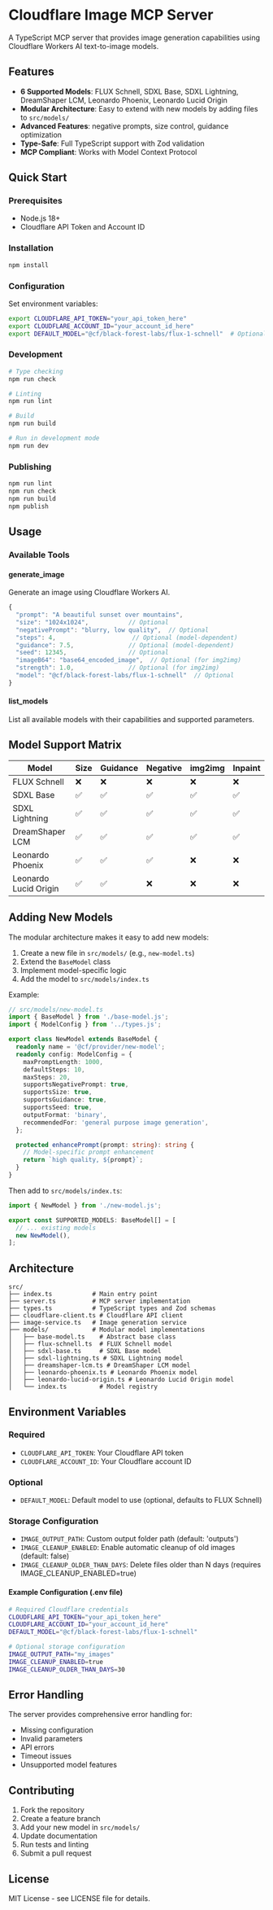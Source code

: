 # Cloudflare Image MCP Server

A TypeScript MCP server that provides image generation capabilities using Cloudflare Workers AI text-to-image models.

## Features

- **6 Supported Models**: FLUX Schnell, SDXL Base, SDXL Lightning, DreamShaper LCM, Leonardo Phoenix, Leonardo Lucid Origin
- **Modular Architecture**: Easy to extend with new models by adding files to `src/models/`
- **Advanced Features**: negative prompts, size control, guidance optimization
- **Type-Safe**: Full TypeScript support with Zod validation
- **MCP Compliant**: Works with Model Context Protocol

## Quick Start

### Prerequisites

- Node.js 18+
- Cloudflare API Token and Account ID

### Installation

```bash
npm install
```

### Configuration

Set environment variables:

```bash
export CLOUDFLARE_API_TOKEN="your_api_token_here"
export CLOUDFLARE_ACCOUNT_ID="your_account_id_here"
export DEFAULT_MODEL="@cf/black-forest-labs/flux-1-schnell"  # Optional
```

### Development

```bash
# Type checking
npm run check

# Linting
npm run lint

# Build
npm run build

# Run in development mode
npm run dev
```

### Publishing

```bash
npm run lint
npm run check
npm run build
npm publish
```

## Usage

### Available Tools

#### generate_image

Generate an image using Cloudflare Workers AI.

```typescript
{
  "prompt": "A beautiful sunset over mountains",
  "size": "1024x1024",           // Optional
  "negativePrompt": "blurry, low quality",  // Optional
  "steps": 4,                     // Optional (model-dependent)
  "guidance": 7.5,               // Optional (model-dependent)
  "seed": 12345,                 // Optional
  "imageB64": "base64_encoded_image",  // Optional (for img2img)
  "strength": 1.0,               // Optional (for img2img)
  "model": "@cf/black-forest-labs/flux-1-schnell"  // Optional
}
```

#### list_models

List all available models with their capabilities and supported parameters.

## Model Support Matrix

| Model | Size | Guidance | Negative | img2img | Inpaint |
|-------|------|----------|----------|---------|--------|
| FLUX Schnell | ❌ | ❌ | ❌ | ❌ | ❌ |
| SDXL Base | ✅ | ✅ | ✅ | ✅ | ✅ |
| SDXL Lightning | ✅ | ✅ | ✅ | ✅ | ✅ |
| DreamShaper LCM | ✅ | ✅ | ✅ | ✅ | ✅ |
| Leonardo Phoenix | ✅ | ✅ | ✅ | ❌ | ❌ |
| Leonardo Lucid Origin | ✅ | ✅ | ❌ | ❌ | ❌ |

## Adding New Models

The modular architecture makes it easy to add new models:

1. Create a new file in `src/models/` (e.g., `new-model.ts`)
2. Extend the `BaseModel` class
3. Implement model-specific logic
4. Add the model to `src/models/index.ts`

Example:

```typescript
// src/models/new-model.ts
import { BaseModel } from './base-model.js';
import { ModelConfig } from '../types.js';

export class NewModel extends BaseModel {
  readonly name = '@cf/provider/new-model';
  readonly config: ModelConfig = {
    maxPromptLength: 1000,
    defaultSteps: 10,
    maxSteps: 20,
    supportsNegativePrompt: true,
    supportsSize: true,
    supportsGuidance: true,
    supportsSeed: true,
    outputFormat: 'binary',
    recommendedFor: 'general purpose image generation',
  };

  protected enhancePrompt(prompt: string): string {
    // Model-specific prompt enhancement
    return `high quality, ${prompt}`;
  }
}
```

Then add to `src/models/index.ts`:

```typescript
import { NewModel } from './new-model.js';

export const SUPPORTED_MODELS: BaseModel[] = [
  // ... existing models
  new NewModel(),
];
```

## Architecture

```
src/
├── index.ts           # Main entry point
├── server.ts          # MCP server implementation
├── types.ts           # TypeScript types and Zod schemas
├── cloudflare-client.ts # Cloudflare API client
├── image-service.ts   # Image generation service
├── models/            # Modular model implementations
│   ├── base-model.ts    # Abstract base class
│   ├── flux-schnell.ts  # FLUX Schnell model
│   ├── sdxl-base.ts     # SDXL Base model
│   ├── sdxl-lightning.ts # SDXL Lightning model
│   ├── dreamshaper-lcm.ts # DreamShaper LCM model
│   ├── leonardo-phoenix.ts # Leonardo Phoenix model
│   ├── leonardo-lucid-origin.ts # Leonardo Lucid Origin model
│   └── index.ts         # Model registry
```

## Environment Variables

### Required
- `CLOUDFLARE_API_TOKEN`: Your Cloudflare API token
- `CLOUDFLARE_ACCOUNT_ID`: Your Cloudflare account ID

### Optional
- `DEFAULT_MODEL`: Default model to use (optional, defaults to FLUX Schnell)

### Storage Configuration
- `IMAGE_OUTPUT_PATH`: Custom output folder path (default: 'outputs')
- `IMAGE_CLEANUP_ENABLED`: Enable automatic cleanup of old images (default: false)
- `IMAGE_CLEANUP_OLDER_THAN_DAYS`: Delete files older than N days (requires IMAGE_CLEANUP_ENABLED=true)

#### Example Configuration (.env file)
```bash
# Required Cloudflare credentials
CLOUDFLARE_API_TOKEN="your_api_token_here"
CLOUDFLARE_ACCOUNT_ID="your_account_id_here"
DEFAULT_MODEL="@cf/black-forest-labs/flux-1-schnell"

# Optional storage configuration
IMAGE_OUTPUT_PATH="my_images"
IMAGE_CLEANUP_ENABLED=true
IMAGE_CLEANUP_OLDER_THAN_DAYS=30
```

## Error Handling

The server provides comprehensive error handling for:
- Missing configuration
- Invalid parameters
- API errors
- Timeout issues
- Unsupported model features

## Contributing

1. Fork the repository
2. Create a feature branch
3. Add your new model in `src/models/`
4. Update documentation
5. Run tests and linting
6. Submit a pull request

## License

MIT License - see LICENSE file for details.